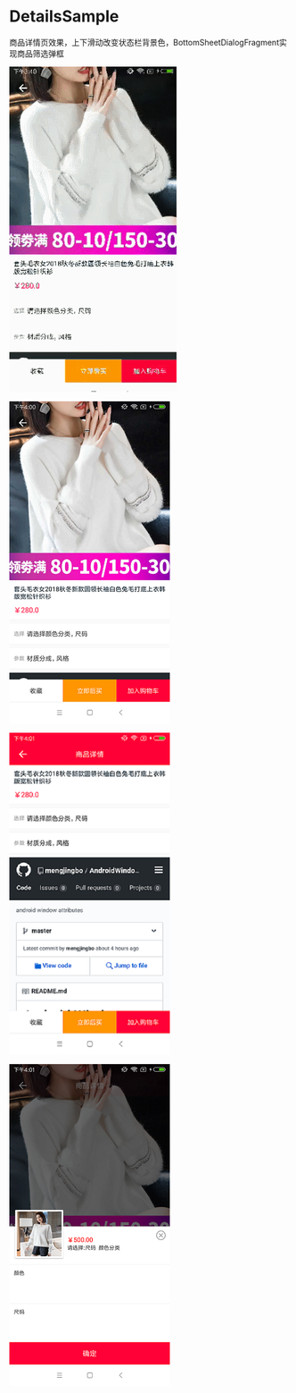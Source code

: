 # DetailsSample
商品详情页效果，上下滑动改变状态栏背景色，BottomSheetDialogFragment实现商品筛选弹框

![](https://github.com/mengjingbo/DetailsSample/blob/master/imgae/details.gif)

![](https://github.com/mengjingbo/DetailsSample/blob/master/imgae/image01.png)

![](https://github.com/mengjingbo/DetailsSample/blob/master/imgae/image02.png)

![](https://github.com/mengjingbo/DetailsSample/blob/master/imgae/image03.png)
